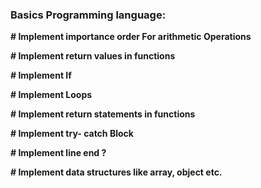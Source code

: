 ### Basics Programming language: ###

**# Implement importance order For arithmetic Operations**

**# Implement return values in functions**

**# Implement If**

**# Implement Loops**

**# Implement return statements in functions**

**# Implement try- catch Block**

**# Implement line end ?**

**# Implement data structures like array, object etc.**